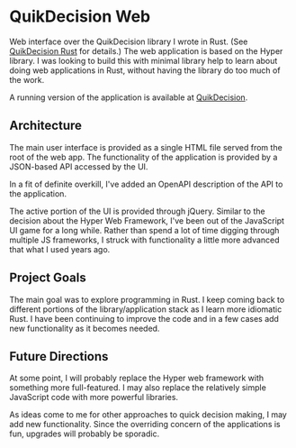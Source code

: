 # QuikDecision Web

Web interface over the QuikDecision library I wrote in Rust. (See
[QuikDecision Rust](https://github.com/gwadej/quikdecision_rust) for details.)
The web application is based on the Hyper library. I was looking to build
this with minimal library help to learn about doing web applications in
Rust, without having the library do too much of the work.

A running version of the application is available at [QuikDecision](http://qd.gwadej.org/).

## Architecture

The main user interface is provided as a single HTML file served from the
root of the web app. The functionality of the application is provided by
a JSON-based API accessed by the UI.

In a fit of definite overkill, I've added an OpenAPI description of the API
to the application.

The active portion of the UI is provided through jQuery. Similar to the decision
about the Hyper Web Framework, I've been out of the JavaScript UI game for
a long while. Rather than spend a lot of time digging through multiple JS
frameworks, I struck with functionality a little more advanced that what I used
years ago.

## Project Goals

The main goal was to explore programming in Rust. I keep coming back to different
portions of the library/application stack as I learn more idiomatic Rust. I have
been continuing to improve the code and in a few cases add new functionality as
it becomes needed.

## Future Directions

At some point, I will probably replace the Hyper web framework with something
more full-featured. I may also replace the relatively simple JavaScript code
with more powerful libraries.

As ideas come to me for other approaches to quick decision making, I may add
new functionality. Since the overriding concern of the applications is fun,
upgrades will probably be sporadic.
